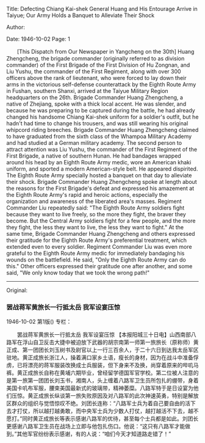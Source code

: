 Title: Defecting Chiang Kai-shek General Huang and His Entourage Arrive in Taiyue; Our Army Holds a Banquet to Alleviate Their Shock

Author:

Date: 1946-10-02
Page: 1

　　[This Dispatch from Our Newspaper in Yangcheng on the 30th] Huang Zhengcheng, the brigade commander (originally referred to as division commander) of the First Brigade of the First Division of Hu Zongnan, and Liu Yushu, the commander of the First Regiment, along with over 300 officers above the rank of lieutenant, who were forced to lay down their arms in the victorious self-defense counterattack by the Eighth Route Army in Fushan, southern Shanxi, arrived at the Taiyue Military Region headquarters on the 26th. Brigade Commander Huang Zhengcheng, a native of Zhejiang, spoke with a thick local accent. He was slender, and because he was preparing to be captured during the battle, he had already changed his handsome Chiang Kai-shek uniform for a soldier's outfit, but he hadn't had time to change his trousers, and was still wearing his original whipcord riding breeches. Brigade Commander Huang Zhengcheng claimed to have graduated from the sixth class of the Whampoa Military Academy and had studied at a German military academy. The second person to attract attention was Liu Yushu, the commander of the First Regiment of the First Brigade, a native of southern Hunan. He had bandages wrapped around his head by an Eighth Route Army medic, wore an American khaki uniform, and sported a modern American-style belt. He appeared dispirited. The Eighth Route Army specially hosted a banquet on that day to alleviate their shock. Brigade Commander Huang Zhengcheng spoke at length about the reasons for the First Brigade's defeat and expressed his amazement at the Eighth Route Army's rapid and heroic actions, especially the organization and awareness of the liberated area's masses. Regiment Commander Liu repeatedly said: "The Eighth Route Army soldiers fight because they want to live freely, so the more they fight, the braver they become. But the Central Army soldiers fight for a few people, and the more they fight, the less they want to live, the less they want to fight." At the same time, Brigade Commander Huang Zhengcheng and others expressed their gratitude for the Eighth Route Army's preferential treatment, which extended even to every soldier. Regiment Commander Liu was even more grateful to the Eighth Route Army medic for immediately bandaging his wounds on the battlefield. He said, "Only the Eighth Route Army can do this." Other officers expressed their gratitude one after another, and some said, "We only know today that we took the wrong path!"



<hr /> 

Original: 


### 罢战蒋军黄旅长一行抵太岳  我军设宴压惊

1946-10-02
第1版()
专栏：

　　罢战蒋军黄旅长一行抵太岳
    我军设宴压惊
    【本报阳城三十日电】山西南部八路军在浮山自卫反击大捷中被迫放下武器的胡宗南第一师第一旅旅长（原称师）黄正成、第一团团长刘玉树书及尉官以上一行三百余人，于二十六日到达我太岳军区驻地。黄正成旅长浙江人，操着满口家乡土语，瘦长的身材，因为在战斗中准备俘虏，已将漂亮的蒋军服装改换成士兵服装，但下身来不及换，尚穿着原来的哔叽马裤。黄正成旅长自称在黄埔六期毕业，曾经留学德国军官学校。第二位被人注意的是第一旅第一团团长刘玉书，湘南人，头上缠着八路军卫生员所包扎的绷带，身着美国卡叽布军服，腰束美国最新式的玻璃带，精神萎糜。八路军特于是日设宴为他们压惊。黄正成旅长纵谈第一旅失败原因及对八路军的此次神速英勇，特别是解放区群众的组织与觉悟惊叹不绝。刘团长连称：“八路军士兵为着自己要自由的活下去才打仗，所以越打越勇敢，而中央军士兵为少数人打仗，越打越活不下去，越不愿打。”同时黄正成旅长等表示感谢八路军的优待，甚至每个士兵都是如此。刘团长更感谢八路军卫生员在战场上立即与他包扎伤口。他说：“这只有八路军才能做到。”其他军官纷纷表示感谢，有的人说：“咱们今天才知道路走错了！”

